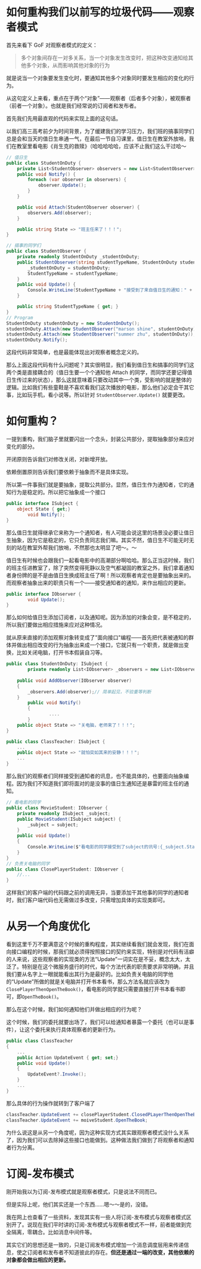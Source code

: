 # 如何重构我们以前写的垃圾代码——观察者模式

首先来看下 GoF 对观察者模式的定义：

> 多个对象间存在一对多关系，当一个对象发生改变时，把这种改变通知给其他多个对象，从而影响其他对象的行为

就是说当一个对象要发生变化时，要通知其他多个对象同时要发生相应的变化的行为。

从这句定义上来看，重点在于两个“对象”——观察者（后者多个对象），被观察者（前者一个对象）。也就是我们经常说的订阅者和发布者。

首先我们先用最直观的代码来实现上面的这句话。

以我们高三高考前夕为时间背景，为了缓建我们的学习压力，我们班的搞事同学们总是会和当天的值日生串通一气，在最后一节自习课里，值日生在教室外放哨，我们在教室里看电影《肖生克的救赎》（哈哈哈哈哈，应该不止我们这么干过哈～

```c#
// 值日生
public class StudentOnDuty {
    private List<StudentObserver> observers = new List<StudentObserver>();
    public void Notify() {
        foreach (var observer in observers) {
            observer.Update();
        }
    }

    public void Attach(StudentObserver observer) {
        observers.Add(observer);
    }

    public string State => "班主任来了！！！";
}

// 搞事的同学们
public class StudentObserver {
    private readonly StudentOnDuty _studentOnDuty;
    public StudentObserver(string studentTypeName, StudentOnDuty studentOnDuty) {
        _studentOnDuty = studentOnDuty;
        StudentTypeName = studentTypeName;
    }
    public void Update() {
        Console.WriteLine(StudentTypeName + "接受到了来自值日生的通知：" + _studentOnDuty.State+ " 关闭讲台的电脑并假装翻开书本看书，写作业等");
    }

    public string StudentTypeName { get; }
}
// Program
StudentOnDuty studentOnDuty = new StudentOnDuty();
studentOnDuty.Attach(new StudentObserver("marson shine", studentOnDuty));
studentOnDuty.Attach(new StudentObserver("summer zhu", studentOnDuty));
studentOnDuty.Notify();
```

这段代码非常简单，也是最能体现出对观察者概念定义的。

那么上面这段代码有什么问题呢？其实很明显，我们看到值日生和搞事的同学们这两个类是直接耦合的（值日生要一个个通知他 Attach 的同学，而同学还要记得值日生传过来的状态），那么这就意味着只要改动其中一个类，受影响的就是整体的逻辑。比如我们有些童鞋是不喜欢看我们这次播放的电影，那么他们必定会干其它事，比如玩手机，看小说等。所以针对 `StudentObserver.Update()` 就要更改。

# 如何重构？

一提到重构，我们脑子里就要闪出一个念头，封装公共部分，提取抽象部分来应对变化的部分。

开闭原则告诉我们对修改关闭，对新增开放。

依赖倒置原则告诉我们要依赖于抽象而不是具体实现。

所以第一件事我们就是要抽象，提取公共部分。显然，值日生作为通知者，它的通知行为是稳定的。所以把它抽象成一个接口

```c#
public interface ISubject {
  	object State { get;}
		void Notify();
}
```

那么值日生就得继承它来称为一个通知者，有人可能会说这里的场景没必要让值日生抽象，因为它是稳定的，它只负责同志我们嘛。其实不然，值日生不可能无时无刻的站在教室外帮我们放哨，不然那也太明显了吧～。～

值日生有时候也会跟我们一起看电影中的高潮部分啊哈哈。那么正当这时候，我们的班主任进教室了，除了突然变得死静以及空气都凝固的教室之外，我们拿着通知者身份牌的是不是由值日生换成班主任了啊！所以观察者肯定也是要抽象出来的。而观察者抽象出来的职责只有一个——接受通知者的通知，来作出相应的更新。

```c#
public interface IObserver {
		void Update();
}
```

那么如何给值日生添加订阅者，以及通知呢。因为添加的对象会变，是不稳定的，所以我们要做出相应措施来应对这种情况。

就从原来直接的添加观察对象转变成了"面向接口"编程——首先把代表被通知的群体并做出相应改变的行为抽象出来成一个接口，它就只有一个职责，就是做出变换，比如关闭电脑，打开书本假装自习等。

```c#
public class StudentOnDuty: ISubject {
		private readonly List<IObserver> _observers = new List<IObserver>();
  
  	public void AddObserver(IObserver observer)
    {
      	_observers.Add(observer);// 简单起见，不验重等判断
    }
		public void Notify()
		{
				....
		}
  	public object State => "关电脑，老师来了！！！";
}

public class ClassTeacher: ISubject {
  	...
    public object State => "就怕突如其来的安静！！！";
  	...
}

```

那么我们的观察者们同样接受到通知者的讯息，也不能具体的，也要面向抽象编程。因为我们不知道我们即将面对的是没事的值日生通知还是暴雷的班主任的通知。

```c#
// 看电影的同学
public class MovieStudent: IObserver {
  	private readonly ISubject _subject;
  	public MovieStudent(ISubject subject) {
      	_subject = subject;
    }
  	public void Update()
    {
      	Console.WriteLine($"看电影的同学接受到了subject的讯号:{_subject.State},立马打开书本假装自习。")
    }
}
// 负责关电脑的同学
public class ClosePlayerStudent: IObserver {
  	//...
}
```

这样我们的客户端的代码跟之前的调用无异，当要添加干其他事的同学的通知者时，我们客户端代码也无需做过多改变，只需增加具体的实现类即可。

# 从另一个角度优化

看到这里千万不要满意这个时候的重构程度，其实继续看我们就会发现，我们在面向接口编程的时候，那我们就必须得按照接口的契约来实现，特别是对代码有洁癖的人来说，这些观察者的实现类的方法“Update”一词实在是不妥，概念太大，太泛了。特别是在这个微服务盛行的时代，每个方法代表的职责要求非常明确，并且我们要从名字上一眼就能看出其行为是最好的。比如负责关电脑的同学他的“Update”所做的就是关电脑并打开书本看书，那么方法名就应该改为`ClosePlayerThenOpenTheBook()`，看电影的同学就只需要直接打开书本看书即可，即`OpenTheBook()`。

那么在这个时候，我们如何通知他们并做出相应的行为呢？

这个时候，我们的委托就要出场了，我们可以给通知者暴露一个委托（也可以是事件），让这个委托来执行具体观察者的更新行为。

```c#
public class ClassTeacher
{
  	...
  	public Action UpdateEvent { get; set;}
  	public void Update()
    {
      	UpdateEvent?.Invoke();
    }
  	...
}
```

那么具体的行为操作就转到了客户端了

```c#
classTeacher.UpdateEvent += closePlayerStudent.ClosedPLayerThenOpenTheBook;
classTeacher.UpdateEvent += moiveStudent.OpenTheBook;
```

为什么说这是从另一个角度呢，因为这种实现方式其实跟观察者模式没什么关系了，因为我们可以去除掉这些接口也能做到。这种做法我们做到了将观察者和通知者行为分离。

# 订阅-发布模式

刚开始我以为订阅-发布模式就是观察者模式，只是说法不同而已。

但是实际上呢，他们其实还是一个东西......嗯～～是的，没错。

我在网上也查看了一些资料，发现其实有一些人将订阅-发布模式与观察者模式区别开了。说现在我们平时讲的订阅-发布模式与观察者模式不一样，前者能做到完全隔离，零耦合。比如消息中间件等。

其实它们的思想还是一致的，只是订阅发布模式增加一个消息调度层用来传递信息，使之订阅者和发布者不知道彼此的存在。**但还是通过一端的改变，其他依赖的对象都会做出相应的更新。**

